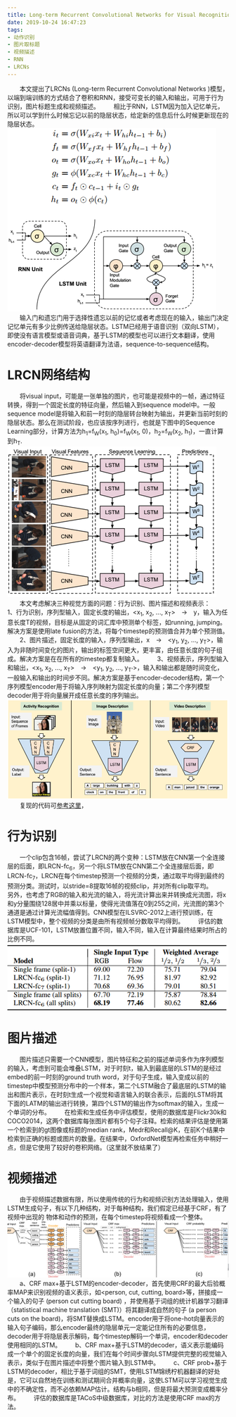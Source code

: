 ```yaml
---
title: Long-term Recurrent Convolutional Networks for Visual Recognition and Description (CVPR 2015)
date: 2019-10-24 16:47:23
tags:
- 动作识别
- 图片取标题
- 视频描述
- RNN
- LRCNs
---
```

&emsp;&emsp;本文提出了LRCNs (Long-term Recurrent Convolutional Networks )模型，以端到端训练的方式结合了卷积和RNN，接受可变长的输入和输出，可用于行为识别，图片标题生成和视频描述。
&emsp;&emsp;相比于RNN，LSTM因为加入记忆单元，所以可以学到什么时候忘记以前的隐层状态，给定新的信息后什么时候更新现在的隐层状态。
![](/images/LRCN/LSTM.png "RNN和LSTM结构")
&emsp;&emsp;输入门和遗忘门用于选择性遗忘以前的记忆或者考虑现在的输入，输出门决定记忆单元有多少比例传送给隐层状态。LSTM已经用于语音识别（双向LSTM），即使没有语言模型或语音词典，基于LSTM的模型也可以进行文本翻译，使用encoder-decoder模型将英语翻译为法语，sequence-to-sequence结构。
# LRCN网络结构
&emsp;&emsp;将visual input，可能是一张单独的图片，也可能是视频中的一帧，通过特征转换，得到一个固定长度的特征向量，然后输入到sequence model中。一般sequence model是将输入和前一时刻的隐层转台映射为输出，并更新当前时刻的隐层状态。那么在测试阶段，也应该按序列进行，也就是下图中的Sequence Learning部分，计算方法为h<sub>1</sub>=f<sub>W</sub>(x<sub>1</sub>, h<sub>0</sub>)=f<sub>W</sub>(x<sub>1</sub>, 0)，h<sub>2</sub>=f<sub>W</sub>(x<sub>2</sub>, h<sub>1</sub>)，一直计算到h<sub>T</sub>.
![](/images/LRCN/LRCN.png "LRCN结构")
&emsp;&emsp;本文考虑解决三种视觉方面的问题：行为识别、图片描述和视频表示：
&emsp;&emsp;1、行为识别，序列型输入，固定长度的输出，<x<sub>1</sub>, x<sub>2</sub>, ..., x<sub>T</sub>>&emsp;->&emsp;y，输入为任意长度T的视频，目标是从固定的词汇库中预测单个标签，如running, jumping。解决方案是使用late fusion的方法，将每个timestep的预测值合并为单个预测值。
&emsp;&emsp;2、图片描述，固定长度的输入，序列型输出，x&emsp;->&emsp;<y<sub>1</sub>, y<sub>2</sub>, ..., y<sub>T</sub>>，输入为非随时间变化的图片，输出的标签空间更大，更丰富，由任意长度的句子组成。解决方案是在在所有的timestep都复制输入。
&emsp;&emsp;3、视频表示，序列型输入和输出，<x<sub>1</sub>, x<sub>2</sub>, ..., x<sub>T</sub>>&emsp;->&emsp;<y<sub>1</sub>, y<sub>2</sub>, ..., y<sub>T'</sub>>，输入和输出都是随时间变化，一般输入和输出的时间步不同。解决方案是基于encoder-decoder结构，第一个序列模型encoder用于将输入序列映射为固定长度的向量；第二个序列模型decoder用于将向量展开成任意长度的序列输出。
![](/images/LRCN/specific.png "三种问题的解决方案")
&emsp;&emsp;复现的代码可[参考这里](https://github.com/MRzzm/action-recognition-models-pytorch/blob/master/CNN%2BLSTM/LRCNs/LRCNs.py)，
# 行为识别
&emsp;&emsp;一个clip包含16帧，尝试了LRCN的两个变种：LSTM放在CNN第一个全连接层的后面，即LRCN-fc<sub>6</sub>，另一个将LSTM放在CNN第二个全连接层后面，即LRCN-fc<sub>7</sub>，LRCN在每个timestep预测一个视频的分类，通过取平均得到最终的预测分类。测试时，以stride=8提取16帧的视频clip，并对所有clip取平均。
&emsp;&emsp;另外，也考虑了RGB的输入和光流的输入，将光流计算出来并转换成光流图，将x和y分量围绕128居中并乘以标量，使得光流值落在0到255之间，光流图的第3个通道是通过计算光流幅值得到。CNN模型在ILSVRC-2012上进行预训练，在LSTM模型中，整个视频的分类是由所有视频帧分数取平均得到。
&emsp;&emsp;评估的数据库是UCF-101，LSTM放置位置不同，输入不同，输入在计算最终结果时所占的比例不同。
![](/images/LRCN/activity.png "行为识别结果对比")
# 图片描述
&emsp;&emsp;图片描述只需要一个CNN模型，图片特征和之前的描述单词多作为序列模型的输入，考虑到可能会堆叠LSTM，对于时刻t，输入到最底层的LSTM的是经过embed的前一时刻的ground truth word，对于句子生成，输入变成以前的timestep中模型预测分布中的一个样本，第二个LSTM融合了最底层的LSTM的输出和图片表示，在时刻t生成一个视觉和语言输入的联合表示，后面的LSTM将其下面的LATM的输出进行转换，第四个LSTM的输出作为softmax的输入，生成一个单词的分布。
&emsp;&emsp;在检索和生成任务中评估模型，使用的数据库是Flickr30k和COCO2014，这两个数据库每张图片都有5个句子注释。检索的结果评估是使用第一个检索到的gt图像或标题的median rank，Medr和Recall@K，在前K个结果中检索到正确的标题或图片的数量。在结果中，OxfordNet模型再检索任务中稍好一点，但是它使用了较好的卷积网络。（这里就不放结果了）
# 视频描述
&emsp;&emsp;由于视频描述数据有限，所以使用传统的行为和视频识别方法处理输入，使用LSTM生成句子，有以下几种结构，对于每种结构，我们假定已经基于CRF，有了视频中出现的 物体和动作的预测，在每个timestep将视频看成一个整体。
![](/images/LRCN/video_description.png "视频描述几种结构")
&emsp;&emsp;a、CRF max+基于LSTM的encoder-decoder，首先使用CRF的最大后验概率MAP来识别视频的语义表示，如<person, cut, cutting, board>等，拼接成一个输入的句子 (person cut
cutting board) ，并使用基于词组的统计机器学习翻译（statistical machine translation (SMT)）将其翻译成自然的句子 (a person cuts on the board)，将SMT替换成LSTM。encoder用于将one-hot向量表示的输入句子编码，那么encoder最终的隐层单元一定能记住所有的必要信息，decoder用于将隐层表示解码，每个timestep解码一个单词，encoder和decoder使用相同的LSTM。
&emsp;&emsp;b、CRF max+基于LSTM的decoder，语义表示能编码成一个单个的固定长度的向量，我们在每个时间步骤向LSTM提供完整的视觉输入表示，类似于在图片描述中将整个图片输入到LSTM中。
&emsp;&emsp;c、CRF prob+基于LSTM的decoder，相比于基于词组的SMT，使用LSTM锦绣柠机器翻译的好处是，它可以自然地在训练和测试期间合并概率向量，这使LSTM可以学习视觉生成中的不确定性，而不必依赖MAP估计。结构与b相同，但是将最大预测变成概率分布。
&emsp;&emsp;评估的数据库是TACoS中级数据库，对比的方法是使用CRF max的方法。

